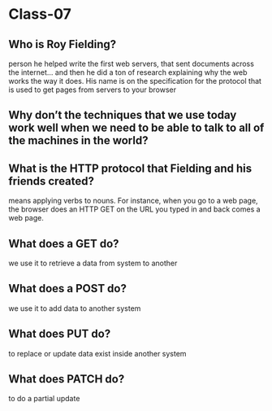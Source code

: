 # Class-07 

## Who is Roy Fielding?
person he helped write the first web servers, that sent documents across the internet… and then he did a ton of research explaining why the web works the way it does. His name is on the specification for the protocol that is used to get pages from servers to your browser
## Why don’t the techniques that we use today work well when we need to be able to talk to all of the machines in the world?
## What is the HTTP protocol that Fielding and his friends created?
means applying verbs to nouns. For instance, when you go to a web page, the browser does an HTTP GET on the URL you typed in and back comes a web page.
## What does a GET do?
we use it to retrieve a data from system to another
## What does a POST do?
we use it to add data to another system 
## What does PUT do?
to replace or update data exist inside another system
## What does PATCH do?
to do a partial update 